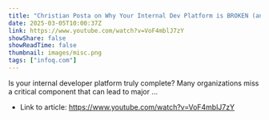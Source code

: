 ```yaml
---
title: "Christian Posta on Why Your Internal Dev Platform is BROKEN (and How to Fix It)"
date: 2025-03-05T10:00:37Z
link: https://www.youtube.com/watch?v=VoF4mblJ7zY
showShare: false
showReadTime: false
thumbnail: images/misc.png
tags: ["infoq.com"]
---
```

Is your internal developer platform truly complete? Many organizations miss a critical component that can lead to major ...

- Link to article: https://www.youtube.com/watch?v=VoF4mblJ7zY